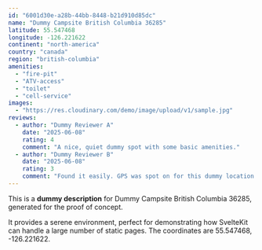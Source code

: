 ```yaml
---
id: "6001d30e-a28b-44bb-8448-b21d910d85dc"
name: "Dummy Campsite British Columbia 36285"
latitude: 55.547468
longitude: -126.221622
continent: "north-america"
country: "canada"
region: "british-columbia"
amenities:
  - "fire-pit"
  - "ATV-access"
  - "toilet"
  - "cell-service"
images:
  - "https://res.cloudinary.com/demo/image/upload/v1/sample.jpg"
reviews:
  - author: "Dummy Reviewer A"
    date: "2025-06-08"
    rating: 4
    comment: "A nice, quiet dummy spot with some basic amenities."
  - author: "Dummy Reviewer B"
    date: "2025-06-08"
    rating: 3
    comment: "Found it easily. GPS was spot on for this dummy location."
---
```


This is a **dummy description** for Dummy Campsite British Columbia 36285, generated for the proof of concept.

It provides a serene environment, perfect for demonstrating how SvelteKit can handle a large number of static pages. The coordinates are 55.547468, -126.221622.
